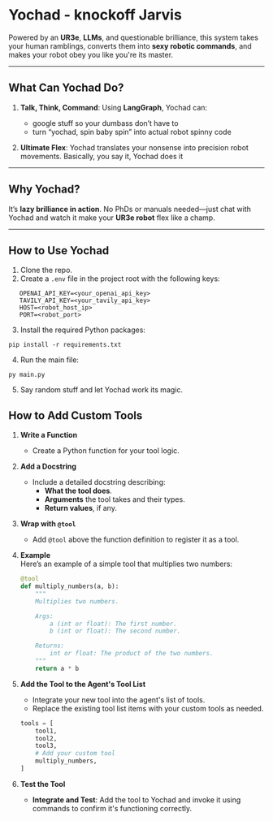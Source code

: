 # **Yochad - knockoff Jarvis**

Powered by an **UR3e**, **LLMs**, and questionable brilliance, this system takes your human ramblings, converts them into **sexy robotic commands**, and makes your robot obey you like you're its master.

---

## **What Can Yochad Do?**
1. **Talk, Think, Command**: Using **LangGraph**, Yochad can:
   - google stuff so your dumbass don’t have to
   - turn “yochad, spin baby spin” into actual robot spinny code

2. **Ultimate Flex**: Yochad translates your nonsense into precision robot movements. Basically, you say it, Yochad does it

---

## **Why Yochad?**
It’s **lazy brilliance in action**. No PhDs or manuals needed—just chat with Yochad and watch it make your **UR3e robot** flex like a champ.

---

## **How to Use Yochad**
1. Clone the repo.
2. Create a `.env` file in the project root with the following keys:
```
   OPENAI_API_KEY=<your_openai_api_key>
   TAVILY_API_KEY=<your_tavily_api_key>
   HOST=<robot_host_ip>
   PORT=<robot_port>
```
3. Install the required Python packages:
```
pip install -r requirements.txt
```
4. Run the main file:
```
py main.py
```
5. Say random stuff and let Yochad work its magic.


## **How to Add Custom Tools**

1. **Write a Function**  
   - Create a Python function for your tool logic.

2. **Add a Docstring**  
   - Include a detailed docstring describing:
     - **What the tool does**.
     - **Arguments** the tool takes and their types.
     - **Return values**, if any.

3. **Wrap with `@tool`**  
   - Add `@tool` above the function definition to register it as a tool.

4. **Example**  
   Here’s an example of a simple tool that multiplies two numbers:
   ```python
   @tool
   def multiply_numbers(a, b):
       """
       Multiplies two numbers.

       Args:
           a (int or float): The first number.
           b (int or float): The second number.

       Returns:
           int or float: The product of the two numbers.
       """
       return a * b
   ```
5. **Add the Tool to the Agent's Tool List**

   - Integrate your new tool into the agent's list of tools.
   - Replace the existing tool list items with your custom tools as needed.

   ```python
   tools = [
       tool1,
       tool2,
       tool3,
       # Add your custom tool
       multiply_numbers,
   ]
   ```

6. **Test the Tool**

   - **Integrate and Test**: Add the tool to Yochad and invoke it using commands to confirm it's functioning correctly.
   